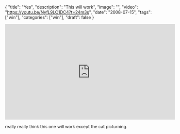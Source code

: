 
{
  "title": "Yes",
  "description": "This will work",
  "image": "",
  "video": "https://youtu.be/NyfL9LC1DC4?t=24m3s",
  "date": "2008-07-15",
  "tags": ["win"],
  "categories": ["win"],
  "draft": false
}
<iframe width="560" height="315" src=https://youtu.be/NyfL9LC1DC4?t=24m3s frameborder="0" allowfullscreen></iframe>

 really really think this one will work except the cat picturning.
